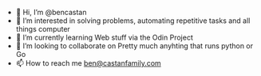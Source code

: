 - 👋 Hi, I’m @bencastan
- 👀 I’m interested in solving problems, automating repetitive tasks and all things computer
- 🌱 I’m currently learning Web stuff via the Odin Project
- 💞️ I’m looking to collaborate on Pretty much anyhting that runs python or Go
- 📫 How to reach me ben@castanfamily.com

<!---
bencastan/bencastan is a ✨ special ✨ repository because its `README.md` (this file) appears on your GitHub profile.
You can click the Preview link to take a look at your changes.
--->
